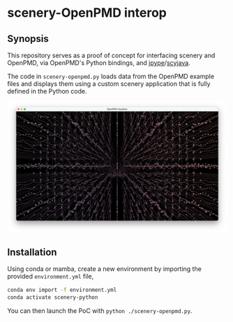 # scenery-OpenPMD interop

## Synopsis

This repository serves as a proof of concept for interfacing scenery and OpenPMD,
via OpenPMD's Python bindings, and [jpype](https://jpype.readthedocs.io/en/latest/index.html)/[scyjava](https://github.com/scijava/scyjava).

The code in `scenery-openpmd.py` loads data from the OpenPMD example files and displays
them using a custom scenery application that is fully defined in the Python code.

![Super cheap example image](./images/super-cheap-example.png)

## Installation

Using conda or mamba, create a new environment by importing the provided `environment.yml` file,
```bash
conda env import -f environment.yml
conda activate scenery-python
```

You can then launch the PoC with `python ./scenery-openpmd.py`.
